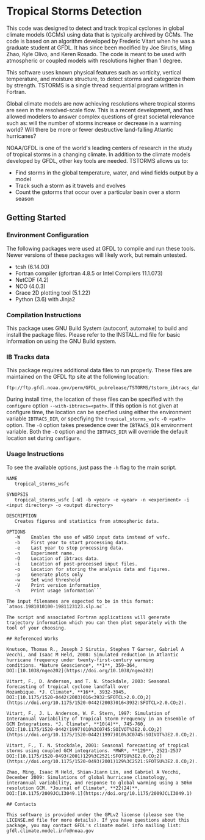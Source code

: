 # Tropical Storms Detection

This code was designed to detect and track tropical cyclones in global
climate models (GCMs) using data that is typically archived by
GCMs. The code is based on an algorithm developed by Frederic Vitart
when he was a graduate student at GFDL. It has since been modified by
Joe Sirutis, Ming Zhao, Kyle Olivo, and Keren Rosado.  The code is
meant to be used with atmospheric or coupled models with resolutions
higher than 1 degree.

This software uses known physical features such as vorticity, vertical
temperature, and moisture structure, to detect storms and categorize
them by strength. TSTORMS is a single thread sequential program
written in Fortran.

Global climate models are now achieving resolutions where tropical
storms are seen in the resolved-scale flow. This is a recent
development, and has allowed modelers to answer complex questions of
great societal relevance such as: will the number of storms increase
or decrease in a warming world? Will there be more or fewer
destructive land-falling Atlantic hurricanes?

NOAA/GFDL is one of the world's leading centers of research in the
study of tropical storms in a changing climate. In addition to the
climate models developed by GFDL, other key tools are needed.  TSTORMS
allows us to:

- Find storms in the global temperature, water, and wind fields output
  by a model
- Track such a storm as it travels and evolves 
- Count the gstorms that occur over a particular basin over a storm
  season

## Getting Started

### Environment Configuration

The following packages were used at GFDL to compile and run these
tools. Newer versions of these packages will likely work, but remain
untested.

- tcsh (6.14.00)
- Fortran compiler (gfortran 4.8.5 or Intel Compilers 11.1.073)
- NetCDF (4.2)
- NCO (4.0.3)
- Grace 2D plotting tool (5.1.22)
- Python (3.6) with Jinja2

### Compilation Instructions

This package uses GNU Build System (autoconf, automake) to build and
install the package files.  Please refer to the INSTALL.md file for
basic information on using the GNU Build system.

### IB Tracks data

This package requires additional data files to run properly.  These
files are maintained on the GFDL ftp site at the following location:

```
ftp://ftp.gfdl.noaa.gov/perm/GFDL_pubrelease/TSTORMS/tstorm_ibtracs_data.tar.gz
```

During install time, the location of these files can be specified with
the `configure` option `--with-ibtracs=<path>`.  If this option is not
given at configure time, the location can be specfied using either the
environment variable `IBTRACS_DIR`, or specfiying the
`tropical_storms_wsfc` `-O <path>` option.  The `-O` option takes
presedence over the `IBTRACS_DIR` environment variable.  Both the `-O`
option and the `IBTRACS_DIR` will override the default location set
during `configure`.

### Usage Instructions

To see the available options, just pass the `-h` flag to the main script.

```
NAME
   tropical_storms_wsfc

SYNOPSIS
   tropical_storms_wsfc [-W] -b <year> -e <year> -n <experiment> -i <input directory> -o <output directory>

DESCRIPTION
   Creates figures and statistics from atmospheric data.

OPTIONS
   -W    Enables the use of w850 input data instead of wsfc.
   -b    First year to start processing data.
   -e    Last year to stop processing data.
   -n    Experiment name.
   -O    Location of ibtracs data.
   -i    Location of post-processed input files.
   -o    Location for storing the analysis data and figures.
   -p    Generate plots only
   -w    Set wind threshold
   -V    Print version information
   -h    Print usage information```

The input filenames are expected to be in this format: `atmos.1981010100-1981123123.slp.nc`.

The script and associated Fortran applications will generate
trajectory information which you can then plot separately with the
tool of your choosing.

## Referenced Works

Knutson, Thomas R., Joseph J Sirutis, Stephen T Garner, Gabriel A
Vecchi, and Isaac M Held, 2008: Simulated reduction in Atlantic
hurricane frequency under twenty-first-century warming
conditions. *Nature Geoscience*, **1**, 359–364,
DOI:[10.1038/ngeo202](https://doi.org/10.1038/ngeo202)

Vitart, F., D. Anderson, and T. N. Stockdale, 2003: Seasonal
forecasting of tropical cyclone landfall over
Mozambique. *J. Climate*, **16**, 3932-3945,
DOI:[10.1175/1520-0442(2003)016<3932:SFOTCL>2.0.CO;2](https://doi.org/10.1175/1520-0442(2003)016<3932:SFOTCL>2.0.CO;2).

Vitart, F., J. L. Anderson, W. F. Stern, 1997: Simulation of
Interannual Variability of Tropical Storm Frequency in an Ensemble of
GCM Integrations. *J. Climate*, **10(4)**, 745-760,
DOI:[10.1175/1520-0442(1997)010%3C0745:SOIVOT%3E2.0.CO;2](https://doi.org/10.1175/1520-0442(1997)010%3C0745:SOIVOT%3E2.0.CO;2).

Vitart, F., T. N. Stockdale, 2001: Seasonal forecasting of tropical
storms using coupled GCM integrations. *MWR*, **129**, 2521-2537
DOI:[10.1175/1520-0493(2001)129%3C2521:SFOTSU%3E2.0.CO;2](https://doi.org/10.1175/1520-0493(2001)129%3C2521:SFOTSU%3E2.0.CO;2).

Zhao, Ming, Isaac M Held, Shian-Jiann Lin, and Gabriel A Vecchi,
December 2009: Simulations of global hurricane climatology,
interannual variability, and response to global warming using a 50km
resolution GCM. *Journal of Climate*, **22(24)**,
DOI:[10.1175/2009JCLI3049.1](https://doi.org/10.1175/2009JCLI3049.1)

## Contacts

This software is provided under the GPLv2 license (please see the
LICENSE.md file for more details). If you have questions about this
package, you may contact GFDL's climate model info mailing list:
gfdl.climate.model.info@noaa.gov

